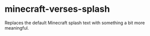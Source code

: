 # minecraft-verses-splash
Replaces the default Minecraft splash text with something a bit more meaningful.
